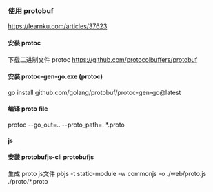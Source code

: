 ### 使用 protobuf
https://learnku.com/articles/37623

#### 安装 protoc
下载二进制文件 protoc
https://github.com/protocolbuffers/protobuf

#### 安装  protoc-gen-go.exe (protoc)
go install github.com/golang/protobuf/protoc-gen-go@latest

#### 编译 proto file

protoc --go_out=.. --proto_path=. *.proto


#### js 
#### 安装 protobufjs-cli  protobufjs
生成 proto js文件
pbjs -t static-module -w commonjs -o ./web/proto.js ./proto/*.proto